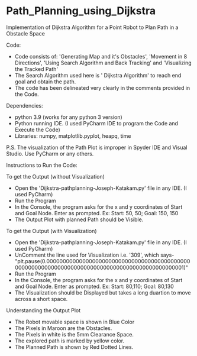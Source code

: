 # Path_Planning_using_Dijkstra
Implementation of Dijkstra Algorithm for a Point Robot to Plan Path in a Obstacle Space

Code:
- Code consists of: 'Generating Map and it's Obstacles', 'Movement in 8 Directions', 'Using Search Algorithm and Back Tracking' and 'Visualizing the Tracked Path'
- The Search Algorithm used here is ' Dijkstra Algorithm' to reach end goal and obtain the path.
- The code has been delineated very clearly in the comments provided in the Code.

Dependencies:
- python 3.9 (works for any python 3 version)
- Python running IDE. (I used PyCharm IDE to program the Code and Execute the Code)
- Libraries: numpy, matplotlib.pyplot, heapq, time

P.S. The visualization of the Path Plot is improper in Spyder IDE and Visual Studio. Use PyCharm or any others.

Instructions to Run the Code:

To get the Output (without Visualization)
- Open the 'Dijkstra-pathplanning-Joseph-Katakam.py' file in any IDE. (I used PyCharm)
- Run the Program
- In the Console, the program asks for the x and y coordinates of Start and Goal Node. Enter as prompted. Ex: Start: 50, 50; Goal: 150, 150
- The Output Plot with planned Path should be Visible.

To get the Output (with Visualization)
- Open the 'Dijkstra-pathplanning-Joseph-Katakam.py' file in any IDE. (I used PyCharm)
- UnComment the line used for Visualization i.e. '309', which says- "plt.pause(0.000000000000000000000000000000000000000000000000000000000000000000000000000000000000000000000001)"
- Run the Program
- In the Console, the program asks for the x and y coordinates of Start and Goal Node. Enter as prompted. Ex: Start: 80,110; Goal: 80,130
- The Visualization should be Displayed but takes a long duartion to move across a short space.

Understanding the Output Plot
- The Robot movable space is shown in Blue Color
- The Pixels in Maroon are the Obstacles.
- The Pixels in white is the 5mm Clearance Space.
- The explored path is marked by yellow color.
- The Planned Path is shown by Red Dotted Lines.
